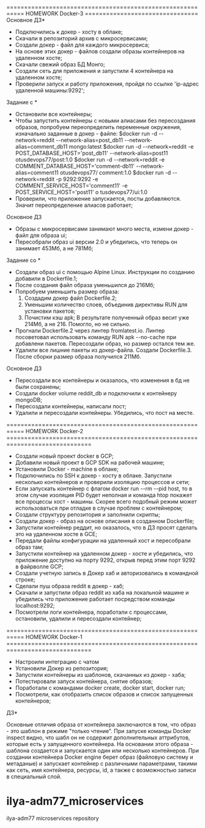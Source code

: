 =========================================================== HOMEWORK Docker-3 ================================
Основное ДЗ*
- Подключились к докер - хосту в облаке;
- Скачали в репозиторий архив с микросервисами;
- Создали докер - файл для каждого микросервиса;
- На основе этих докер - файлов создали образы контейнеров на удаленном хосте;
- Скачали свежий образ БД Монго;
- Создали сеть для приложения и запустили 4 контейнера на удаленном хосте;
- Проверили запуск и работу приложения, пройдя по ссылке 'ip-адрес удаленной машины:9292';

Задание с *

- Остановили все контейнеры;
- Чтобы запустить контейнеры с новыми алиасами без пересоздания образов, попробуем переопределить
  переменные окружения, изначально заданные в докер - файле:
  $docker run -d --network=reddit --network-alias=post_db11 --network-alias=comment_db11 mongo:latest
  $docker run -d --network=reddit -e POST_DATABASE_HOST='post_db11' --network-alias=post11 otusdevops77/post:1.0
  $docker run -d --network=reddit -e COMMENT_DATABASE_HOST='comment-db11' --network-alias=comment11 otusdevops77/   comment:1.0
  $docker run -d --network=reddit -p 9292:9292 -e COMMENT_SERVICE_HOST='comment11' -e POST_SERVICE_HOST='post11' o  tusdevops77/ui:1.0
- Проверили, что приложение запускается, посты добавляются. Значит переопределение алиасов работает;

Основное ДЗ

- Образы с микросервисами занимают много места, измени докер - файл для образа ui;
- Пересобрали образ ui версии 2.0 и убедились, что теперь он занимает 453Мб, а не 781Мб;

Задание со *

- Создали образ ui с помощью Alpine Linux. Инструкции по созданию добавили в Dockerfile.1;
- После создания файл образа уменьшился до 216Мб;
- Попробуем уменьшить размер образа:
  1. Создадим докер файл Dockerfile.2;
  2. Уменьшим количество слоев, объединив директивы RUN для установки пакетов;
  3. Почистим кэш apk;
  В результате полученный образ весит уже 214Мб, а не 216. Помогло, но не сильно.
- Прогнали Dockerfile.2 через линтер fromlatest.io. Линтер посоветовал использовать
  команду RUN apk --no-cache при добавлени пакетов. Пересоздали образ, но размер остался
  тем же.
- Удалили все лишние пакеты из докер-файла. Создали Dockerfile.3. После сборки размер образа
  получился 211Мб.

Основное ДЗ

- Пересоздали все контейнеры и оказалось, что изменения в бд не были сохранены;
- Создали docker volume reddit_db и подключили к контейнеру mongoDB;
- Пересоздали контейнеры, написали пост;
- Удалили и пересоздали контейнеры. Убедились, что пост на месте.




=========================================================== HOMEWORK Docker-2 ==============================================================================

- Создали новый проект docker в GCP;
- Добавили новый проект в GCP SDK на рабочей машине;
- Установили Docker - machine в облаке;
- Подключились по SSH к докер - хосту в облаке. Запустили несколько контейнеров и проверили
  изоляцию процессов и сети; 
- Если запускать контейнер с флагом docker run --rm --pid host, то в этом случае изоляция PID будет неполная и команда htop
  покажет все процессы хост - машины. Скорее всего подобный режим может использоваться при отладке в случае проблем с контейнером;
- Создали структуру репозитория и заполнили скрипты;
- Создали докер - образ на основе описания в созданном Dockerfile;
- Запустили контейнер реддит, но оказалось, что в ДЗ просят сделать это на удаленном хосте в GCE;
- Передали файлы конфигурации на удаленный хост и пересобрали образ там;
- Запустили контейнер на удаленном докер - хосте и убедились, что приложение доступно на порту 9292,
  открыв перед этим порт 9292 в файрволле GCP;
- Создали учетную запись в Докер хаб и авторизовались в командной строке;
- Сделали пуш образа reddit в докер - хаб;
- Скачали и запустили образ reddit из хаба на локальной машине и убедились что приложение работает
  посредством команды localhost:9292;
- Посмотрели логи контейнера, поработали с процессами, остановили, удалили и пересоздали контейнер; 



=========================================================== HOMEWORK Docker-1 ==============================================================================


-  Настроили интеграцию с чатом
-  Установили Докер из репозитория;
-  Запустили контейнеры из шаблонов, скачанных из докер - хаба;
-  Потестировали запуск контейнера, снятие образов;
-  Поработали с командами docker create, docker start, docker run;
-  Посмотрели, как отобразить список образов и список запущенных контейнеров;



ДЗ*

Основные отличия образа от контейнера заключаются в том, что образ - это шаблон в режиме "только чтение". При запуске команды Docker inspect видно, что шабл
он не содержит дополнительных аттрибутов, которые есть у запущенного контейнера.
На основании этого образа - шаблона создается и запускается один или несколько контейнеров. При создании контейнера Docker engine берет образ (файловую систему и метаданые) и запускает контейнер с различными параметрами, такими как сеть, имя контейнера, ресурсы, id, а также с возможностью записи в специальный слой.


# ilya-adm77_microservices
ilya-adm77 microservices repository

